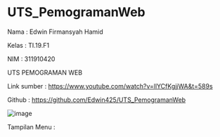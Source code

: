 # UTS_PemogramanWeb
Nama  : Edwin Firmansyah Hamid

Kelas   : TI.19.F1

NIM     : 311910420

UTS PEMOGRAMAN WEB


Link sumber : https://www.youtube.com/watch?v=llYCfKgjjWA&t=589s

Github : https://github.com/Edwin425/UTS_PemogramanWeb


![image](https://user-images.githubusercontent.com/77254428/117525073-eb4f8f80-afea-11eb-875a-e0024f28d408.png)


 

 

Tampilan Menu :

 

